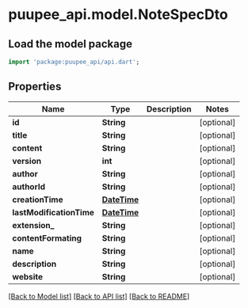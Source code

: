 # puupee_api.model.NoteSpecDto

## Load the model package
```dart
import 'package:puupee_api/api.dart';
```

## Properties
Name | Type | Description | Notes
------------ | ------------- | ------------- | -------------
**id** | **String** |  | [optional] 
**title** | **String** |  | [optional] 
**content** | **String** |  | [optional] 
**version** | **int** |  | [optional] 
**author** | **String** |  | [optional] 
**authorId** | **String** |  | [optional] 
**creationTime** | [**DateTime**](DateTime.md) |  | [optional] 
**lastModificationTime** | [**DateTime**](DateTime.md) |  | [optional] 
**extension_** | **String** |  | [optional] 
**contentFormating** | **String** |  | [optional] 
**name** | **String** |  | [optional] 
**description** | **String** |  | [optional] 
**website** | **String** |  | [optional] 

[[Back to Model list]](../README.md#documentation-for-models) [[Back to API list]](../README.md#documentation-for-api-endpoints) [[Back to README]](../README.md)


